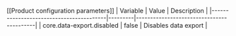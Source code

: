 [[Product configuration parameters]]
| Variable                                | Value   | Description                              |
|-----------------------------------------|---------|------------------------------------------|
| core.data-export.disabled               | false   | Disables data export                     |